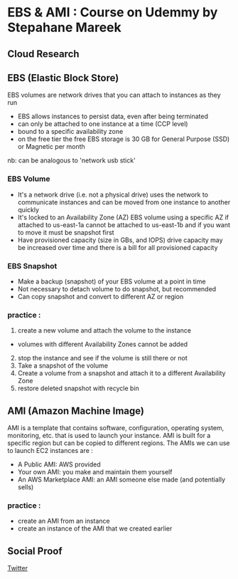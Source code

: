 

# EBS & AMI : Course on Udemmy by Stepahane Mareek

## Cloud Research
## EBS (Elastic Block Store)
EBS volumes are network drives that you can attach to instances as they run
- EBS allows instances to persist data, even after being terminated
- can only be attached to one instance at a time (CCP level)
- bound to a specific availability zone
- on the free tier the free EBS storage is 30 GB for General Purpose (SSD) or Magnetic per month

nb: can be analogous to 'network usb stick' 

### EBS Volume
- It's a network drive (i.e. not a physical drive)
uses the network to communicate instances and can be moved from one instance to another quickly
- It's locked to an Availability Zone (AZ)
EBS volume using a specific AZ if attached to us-east-1a cannot be attached to us-east-1b and if you want to move it must be snapshot first
- Have provisioned capacity (size in GBs, and IOPS)
drive capacity may be increased over time and there is a bill for all provisioned capacity

### EBS Snapshot 
- Make a backup (snapshot) of your EBS volume at a point in time
- Not necessary to detach volume to do snapshot, but recommended
- Can copy snapshot and convert to different AZ or region

### practice :
1. create a new volume and attach the volume to the instance
- volumes with different Availability Zones cannot be added
2. stop the instance and see if the volume is still there or not
3. Take a snapshot of the volume
4. Create a volume from a snapshot and attach it to a different Availability Zone
5. restore deleted snapshot with recycle bin

## AMI (Amazon Machine Image)
AMI is a template that contains software, configuration, operating system, monitoring, etc. that is used to launch your instance. AMI is built for a specific region but can be copied to different regions.
The AMIs we can use to launch EC2 instances are :
- A Public AMI: AWS provided
- Your own AMI: you make and maintain them yourself
- An AWS Marketplace AMI: an AMI someone else made (and potentially sells)

### practice :
- create an AMI from an instance
- create an instance of the AMI that we created earlier


## Social Proof

[Twitter](https://mobile.twitter.com/tiaradwim1306/status/1612752359867944961)
